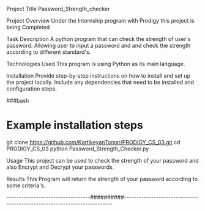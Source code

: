 Project Title
Password_Strength_checker

Project Overview
Under the Internship program with Prodigy this project is being Completed

Task Description
A python program that can check the strength of user's password. Allowing user to input a password and and check the strength according to different standard's.

Technologies Used
This program is using Python as its main language.

Installation
Provide step-by-step instructions on how to install and set up the project locally. Include any dependencies that need to be installed and configuration steps.

###bash

# Example installation steps
git clone https://github.com/KartikeyanTomar/PRODIGY_CS_03.git
cd PRODIGY_CS_03
python Password_Strength_Checker.py

Usage
This project can be used to check the strength of your password and also Encrypt and Decrypt your passwords.

Results
This Program will return the strength of your password according to some criteria's.

----------------------------------##########-------------------------------------------------------------------------
